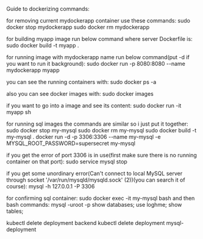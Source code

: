Guide to dockerizing commands:

for removing current mydockerapp container use these commands:
sudo docker stop mydockerapp
sudo docker rm mydockerapp

for building myapp image run below command where server Dockerfile is:
sudo docker build -t myapp .

for running image with mydockerapp name run below command(put -d if you want to run it background):
sudo docker run  -p 8080:8080  --name mydockerapp myapp

you can see the running containers with:
sudo docker ps -a

also you can see docker images with:
sudo docker images

if you want to go into a image and see its content:
sudo docker run -it myapp sh

for running sql images the commands are similar so i just put it together:
sudo docker stop my-mysql
sudo docker rm my-mysql
sudo docker build -t my-mysql .
docker run -d -p 3306:3306 --name my-mysql -e MYSQL_ROOT_PASSWORD=supersecret my-mysql

if you get the error of port 3306 is in use(first make sure there is no running container on that port):
sudo service mysql stop

if you get some unordinary error(Can't connect to local MySQL server through socket '/var/run/mysqld/mysqld.sock' (2))(you can search it of course):
mysql -h 127.0.0.1 -P 3306

for confirming sql container:
sudo docker exec -it my-mysql bash
	and then bash commands:
	mysql -uroot -p
	show databases;
	use loghme;
	show tables;

kubectl delete deployment backend
kubectl delete deployment mysql-deployment
